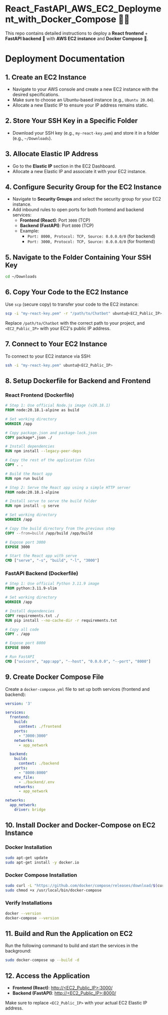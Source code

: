 # React_FastAPI_AWS_EC2_Deployment_with_Docker_Compose 🚀🌐

This repo contains detailed instructions to deploy a **React frontend** + **FastAPI backend** 🚀 with **AWS EC2 instance** and **Docker Compose** 🐳.



# Deployment Documentation

## 1. Create an EC2 Instance
- Navigate to your AWS console and create a new EC2 instance with the desired specifications.
- Make sure to choose an Ubuntu-based instance (e.g., `Ubuntu 20.04`).
- Allocate a new Elastic IP to ensure your IP address remains static.
  
## 2. Store Your SSH Key in a Specific Folder
- Download your SSH key (e.g., `my-react-key.pem`) and store it in a folder (e.g., `~/Downloads`).

## 3. Allocate Elastic IP Address
- Go to the **Elastic IP** section in the EC2 Dashboard.
- Allocate a new Elastic IP and associate it with your EC2 instance.

## 4. Configure Security Group for the EC2 Instance
- Navigate to **Security Groups** and select the security group for your EC2 instance.
- Add inbound rules to open ports for both frontend and backend services:
  - **Frontend (React)**: Port `3000` (TCP)
  - **Backend (FastAPI)**: Port `8000` (TCP)
  - Example:
    - `Port: 8000, Protocol: TCP, Source: 0.0.0.0/0` (for backend)
    - `Port: 3000, Protocol: TCP, Source: 0.0.0.0/0` (for frontend)

## 5. Navigate to the Folder Containing Your SSH Key
```bash
cd ~/Downloads
```

## 6. Copy Your Code to the EC2 Instance
Use `scp` (secure copy) to transfer your code to the EC2 instance:
```bash
scp -i "my-react-key.pem" -r "/path/to/Chatbot" ubuntu@<EC2_Public_IP>:/home/ubuntu/
```
Replace `/path/to/Chatbot` with the correct path to your project, and `<EC2_Public_IP>` with your EC2's public IP address.

## 7. Connect to Your EC2 Instance
To connect to your EC2 instance via SSH:
```bash
ssh -i "my-react-key.pem" ubuntu@<EC2_Public_IP>
```

## 8. Setup Dockerfile for Backend and Frontend

### React Frontend (Dockerfile)
```dockerfile
# Step 1: Use official Node.js image (v20.18.1)
FROM node:20.18.1-alpine as build

# Set working directory
WORKDIR /app

# Copy package.json and package-lock.json
COPY package*.json ./

# Install dependencies
RUN npm install --legacy-peer-deps

# Copy the rest of the application files
COPY . .

# Build the React app
RUN npm run build

# Step 2: Serve the React app using a simple HTTP server
FROM node:20.18.1-alpine

# Install serve to serve the build folder
RUN npm install -g serve

# Set working directory
WORKDIR /app

# Copy the build directory from the previous step
COPY --from=build /app/build /app/build

# Expose port 3000
EXPOSE 3000

# Start the React app with serve
CMD ["serve", "-s", "build", "-l", "3000"]
```

### FastAPI Backend (Dockerfile)
```dockerfile
# Step 1: Use official Python 3.11.9 image
FROM python:3.11.9-slim

# Set working directory
WORKDIR /app

# Install dependencies
COPY requirements.txt ./
RUN pip install --no-cache-dir -r requirements.txt

# Copy all code
COPY . /app

# Expose port 8000
EXPOSE 8000

# Run FastAPI
CMD ["uvicorn", "app:app", "--host", "0.0.0.0", "--port", "8000"]
```

## 9. Create Docker Compose File
Create a `docker-compose.yml` file to set up both services (frontend and backend):
```yaml
version: '3'

services:
  frontend:
    build:
      context: ./frontend
    ports:
      - "3000:3000"
    networks:
      - app_network

  backend:
    build:
      context: ./backend
    ports:
      - "8000:8000"
    env_file:
      - ./backend/.env
    networks:
      - app_network

networks:
  app_network:
    driver: bridge
```

## 10. Install Docker and Docker-Compose on EC2 Instance

### Docker Installation
```bash
sudo apt-get update
sudo apt-get install -y docker.io
```

### Docker Compose Installation
```bash
sudo curl -L "https://github.com/docker/compose/releases/download/$(curl -s https://api.github.com/repos/docker/compose/releases/latest | jq -r .tag_name)/docker-compose-$(uname -s)-$(uname -m)" -o /usr/local/bin/docker-compose
sudo chmod +x /usr/local/bin/docker-compose
```

### Verify Installations
```bash
docker --version
docker-compose --version
```

## 11. Build and Run the Application on EC2
Run the following command to build and start the services in the background:
```bash
sudo docker-compose up --build -d
```

## 12. Access the Application
- **Frontend (React)**: [http://<EC2_Public_IP>:3000/](http://<EC2_Public_IP>:3000/)
- **Backend (FastAPI)**: [http://<EC2_Public_IP>:8000/](http://<EC2_Public_IP>:8000/)

Make sure to replace `<EC2_Public_IP>` with your actual EC2 Elastic IP address.
